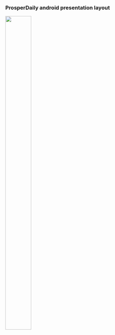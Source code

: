 ### ProsperDaily android presentation layout </br> 
<img src="https://github.com/Brunha/Portfolio/blob/main/MAUIApps/ProsperDaily/ProsperDailyDemo.gif" width="40%" height="50%"/>
